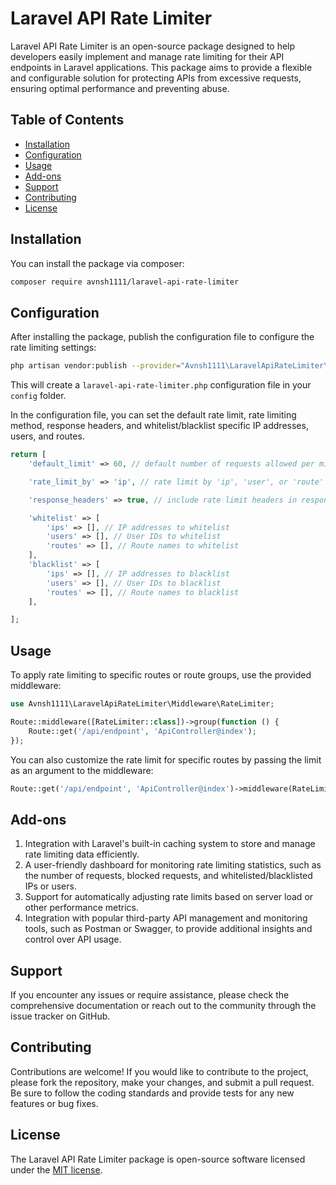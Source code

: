 # Laravel API Rate Limiter

Laravel API Rate Limiter is an open-source package designed to help developers easily implement and manage rate limiting for their API endpoints in Laravel applications. This package aims to provide a flexible and configurable solution for protecting APIs from excessive requests, ensuring optimal performance and preventing abuse.

## Table of Contents

- [Installation](#installation)
- [Configuration](#configuration)
- [Usage](#usage)
- [Add-ons](#add-ons)
- [Support](#support)
- [Contributing](#contributing)
- [License](#license)

## Installation

You can install the package via composer:

```bash
composer require avnsh1111/laravel-api-rate-limiter
```

## Configuration

After installing the package, publish the configuration file to configure the rate limiting settings:

```bash
php artisan vendor:publish --provider="Avnsh1111\LaravelApiRateLimiter\ServiceProvider"
```

This will create a `laravel-api-rate-limiter.php` configuration file in your `config` folder.

In the configuration file, you can set the default rate limit, rate limiting method, response headers, and whitelist/blacklist specific IP addresses, users, and routes.

```php
return [
    'default_limit' => 60, // default number of requests allowed per minute

    'rate_limit_by' => 'ip', // rate limit by 'ip', 'user', or 'route'

    'response_headers' => true, // include rate limit headers in responses

    'whitelist' => [
        'ips' => [], // IP addresses to whitelist
        'users' => [], // User IDs to whitelist
        'routes' => [], // Route names to whitelist
    ],
    'blacklist' => [
        'ips' => [], // IP addresses to blacklist
        'users' => [], // User IDs to blacklist
        'routes' => [], // Route names to blacklist
    ],

];
```

## Usage

To apply rate limiting to specific routes or route groups, use the provided middleware:

```php
use Avnsh1111\LaravelApiRateLimiter\Middleware\RateLimiter;

Route::middleware([RateLimiter::class])->group(function () {
    Route::get('/api/endpoint', 'ApiController@index');
});
```

You can also customize the rate limit for specific routes by passing the limit as an argument to the middleware:

```php
Route::get('/api/endpoint', 'ApiController@index')->middleware(RateLimiter::class . ':100'); // 100 requests per minute
```

## Add-ons

1. Integration with Laravel's built-in caching system to store and manage rate limiting data efficiently.
2. A user-friendly dashboard for monitoring rate limiting statistics, such as the number of requests, blocked requests, and whitelisted/blacklisted IPs or users.
3. Support for automatically adjusting rate limits based on server load or other performance metrics.
4. Integration with popular third-party API management and monitoring tools, such as Postman or Swagger, to provide additional insights and control over API usage.

## Support

If you encounter any issues or require assistance, please check the comprehensive documentation or reach out to the community through the issue tracker on GitHub.

## Contributing

Contributions are welcome! If you would like to contribute to the project, please fork the repository, make your changes, and submit a pull request. Be sure to follow the coding standards and provide tests for any new features or bug fixes.

## License

The Laravel API Rate Limiter package is open-source software licensed under the [MIT license](https://opensource.org/licenses/MIT).

